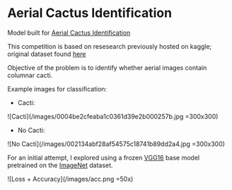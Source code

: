 # Aerial Cactus Identification

Model built for [Aerial Cactus Identification](https://www.kaggle.com/c/aerial-cactus-identification/data)

This competition is based on resesearch previously hosted on kaggle; original dataset found [here](https://www.kaggle.com/irvingvasquez/cactus-aerial-photos) 

Objective of the problem is to identify whether aerial images contain columnar cacti. 

Example images for classification:

- Cacti: 

![Cacti](/images/0004be2cfeaba1c0361d39e2b000257b.jpg =300x300)

- No Cacti: 

![No Cacti](/images/002134abf28af54575c18741b89dd2a4.jpg =300x300)

For an initial attempt, I explored using a frozen [VGG16](https://arxiv.org/abs/1409.1556) base model pretrained on the [ImageNet](http://www.image-net.org) dataset. 

![Loss + Accuracy](/images/acc.png =50x)
